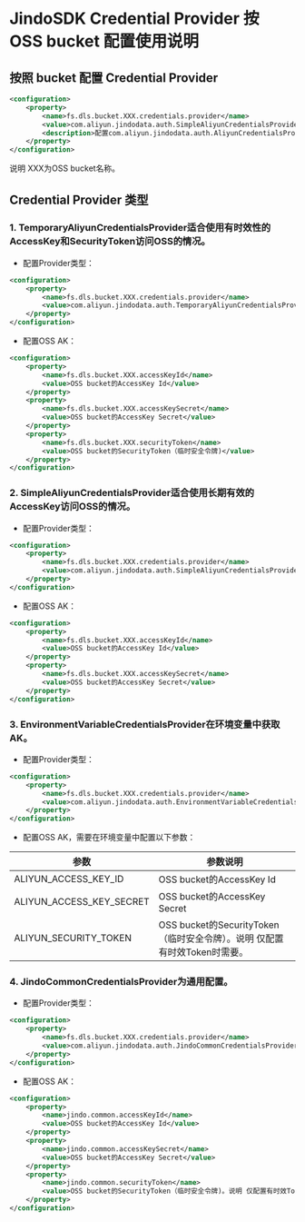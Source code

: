 # JindoSDK Credential Provider 按 OSS bucket 配置使用说明

## 按照 bucket 配置 Credential Provider

```xml
<configuration>
    <property>
        <name>fs.dls.bucket.XXX.credentials.provider</name>
        <value>com.aliyun.jindodata.auth.SimpleAliyunCredentialsProvider,com.aliyun.jindodata.auth.EnvironmentVariableCredentialsProvider,com.aliyun.jindodata.auth.JindoCommonCredentialsProvider,com.aliyun.jindodata.auth.EcsStsCredentialsProvider</value>
        <description>配置com.aliyun.jindodata.auth.AliyunCredentialsProvider的实现类，多个类时使用英文逗号（, ）隔开，按照先后顺序读取Credential直至读到有效的Credential。Provider详情请参见Credential Provider类型。</description>
    </property>
</configuration>
```
说明 XXX为OSS bucket名称。

## Credential Provider 类型

### 1. TemporaryAliyunCredentialsProvider适合使用有时效性的AccessKey和SecurityToken访问OSS的情况。
* 配置Provider类型：

```xml
<configuration>
    <property>
        <name>fs.dls.bucket.XXX.credentials.provider</name>
        <value>com.aliyun.jindodata.auth.TemporaryAliyunCredentialsProvider</value>
    </property>
</configuration>
```

* 配置OSS AK：

```xml
<configuration>
    <property>
        <name>fs.dls.bucket.XXX.accessKeyId</name>
        <value>OSS bucket的AccessKey Id</value>
    </property>
    <property>
        <name>fs.dls.bucket.XXX.accessKeySecret</name>
        <value>OSS bucket的AccessKey Secret</value>
    </property>
    <property>
        <name>fs.dls.bucket.XXX.securityToken</name>
        <value>OSS bucket的SecurityToken（临时安全令牌)</value>
    </property>
</configuration>
```

### 2. SimpleAliyunCredentialsProvider适合使用长期有效的AccessKey访问OSS的情况。
* 配置Provider类型：

```xml
<configuration>
    <property>
        <name>fs.dls.bucket.XXX.credentials.provider</name>
        <value>com.aliyun.jindodata.auth.SimpleAliyunCredentialsProvider</value>
    </property>
</configuration>
```

* 配置OSS AK：

```xml
<configuration>
    <property>
        <name>fs.dls.bucket.XXX.accessKeyId</name>
        <value>OSS bucket的AccessKey Id</value>
    </property>
    <property>
        <name>fs.dls.bucket.XXX.accessKeySecret</name>
        <value>OSS bucket的AccessKey Secret</value>
    </property>
</configuration>
```

### 3. EnvironmentVariableCredentialsProvider在环境变量中获取AK。
* 配置Provider类型：

```xml
<configuration>
    <property>
        <name>fs.dls.bucket.XXX.credentials.provider</name>
        <value>com.aliyun.jindodata.auth.EnvironmentVariableCredentialsProvider</value>
    </property>
</configuration>
```

* 配置OSS AK，需要在环境变量中配置以下参数：

| 参数                                    | 参数说明             |
| ------------------------------------------| ----------------- |
| ALIYUN_ACCESS_KEY_ID                      | OSS bucket的AccessKey Id |
| ALIYUN_ACCESS_KEY_SECRET                  | OSS bucket的AccessKey Secret |
| ALIYUN_SECURITY_TOKEN                     | OSS bucket的SecurityToken（临时安全令牌）。说明 仅配置有时效Token时需要。|


### 4. JindoCommonCredentialsProvider为通用配置。
* 配置Provider类型：

```xml
<configuration>
    <property>
        <name>fs.dls.bucket.XXX.credentials.provider</name>
        <value>com.aliyun.jindodata.auth.JindoCommonCredentialsProvider</value>
    </property>
</configuration>
```

* 配置OSS AK：

```xml
<configuration>
    <property>
        <name>jindo.common.accessKeyId</name>
        <value>OSS bucket的AccessKey Id</value>
    </property>
    <property>
        <name>jindo.common.accessKeySecret</name>
        <value>OSS bucket的AccessKey Secret</value>
    </property>
    <property>
        <name>jindo.common.securityToken</name>
        <value>OSS bucket的SecurityToken（临时安全令牌)。说明 仅配置有时效Token时需要。</value>
    </property>
</configuration>
```
